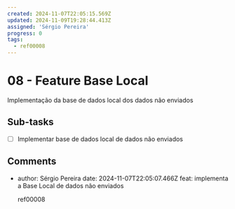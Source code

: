 ```yaml
---
created: 2024-11-07T22:05:15.569Z
updated: 2024-11-09T19:28:44.413Z
assigned: 'Sérgio Pereira'
progress: 0
tags:
  - ref00008
---
```


# 08 - Feature Base Local

Implementação da base de dados local dos dados não enviados

## Sub-tasks

- [ ] Implementar base de dados local de dados não enviados

## Comments

- author: Sérgio Pereira
  date: 2024-11-07T22:05:07.466Z
  feat: implementa a Base Local de dados não enviados
  
  ref00008
